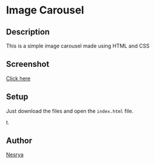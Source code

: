 # Image Carousel

## Description

This is a simple image carousel made using HTML and CSS

## Screenshot

[Click here](/assets/demo1.png)

## Setup

Just download the files and open the `index.html` file.

t.

## Author

[Nesrya](https://github.com/NesryaAbdulkadir)

